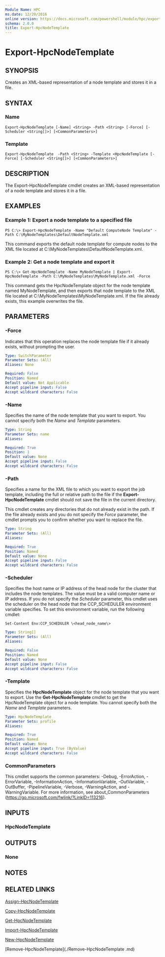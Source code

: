 ```yaml
---
Module Name: HPC
ms.date: 12/20/2016
online version: https://docs.microsoft.com/powershell/module/hpc/export-hpcnodetemplate?view=windowsserver2012r2-ps&wt.mc_id=ps-gethelp
schema: 2.0.0
title: Export-HpcNodeTemplate
---
```


# Export-HpcNodeTemplate

## SYNOPSIS
Creates an XML-based representation of a node template and stores it in a file.

## SYNTAX

### Name
```
Export-HpcNodeTemplate [-Name] <String> -Path <String> [-Force] [-Scheduler <String[]>] [<CommonParameters>]
```

### Template
```
Export-HpcNodeTemplate  -Path <String> -Template <HpcNodeTemplate [-Force] [-Scheduler <String[]>] [<CommonParameters>]
```

## DESCRIPTION
The Export-HpcNodeTemplate cmdlet creates an XML-based representation of a node template and stores it in a file.

## EXAMPLES

### Example 1: Export a node template to a specified file
```
PS C:\> Export-HpcNodeTemplate -Name "Default ComputeNode Template" -Path C:\MyNodeTemplates\DefaultNodeTemplate.xml
```

This command exports the default node template for compute nodes to the XML file located at C:\MyNodeTemplates\DefaultNodeTemplate.xml.

### Example 2: Get a node template and export it
```
PS C:\> Get-HpcNodeTemplate -Name MyNodeTemplate | Export-HpcNodeTemplate -Path C:\MyNodeTemplates\MyNodeTemplate.xml -Force
```

This command gets the HpcNodeTemplate object for the node template named MyNodeTemplate, and then exports that node template to the XML file located at C:\MyNodeTemplates\MyNodeTemplate.xml. If the file already exists, this example overwrites the file.

## PARAMETERS

### -Force
Indicates that this operation replaces the node template file if it already exists, without prompting the user.

```yaml
Type: SwitchParameter
Parameter Sets: (All)
Aliases: None

Required: False
Position: Named
Default value: Not Applicable
Accept pipeline input: False
Accept wildcard characters: False
```

### -Name
Specifies the name of the node template that you want to export.
You cannot specify both the *Name* and *Template* parameters.

```yaml
Type: String
Parameter Sets: name
Aliases:

Required: True
Position: 1
Default value: None
Accept pipeline input: False
Accept wildcard characters: False
```

### -Path
Specifies a name for the XML file to which you want to export the job template, including the full or relative path to the file if the **Export-HpcNodeTemplate** cmdlet should not save the file in the current directory.

This cmdlet creates any directories that do not already exist in the path.
If the file already exists and you do not specify the *Force* parameter, the cmdlet prompts you to confirm whether you want to replace the file.

```yaml
Type: String
Parameter Sets: (All)
Aliases:

Required: True
Position: Named
Default value: None
Accept pipeline input: False
Accept wildcard characters: False
```

### -Scheduler
Specifies the host name or IP address of the head node for the cluster that includes the node templates.
The value must be a valid computer name or IP address.
If you do not specify the *Scheduler* parameter, this cmdlet uses the scheduler on the head node that the CCP_SCHEDULER environment variable specifies.
To set this environment variable, run the following cmdlet:

`Set-Content Env:CCP_SCHEDULER \<head_node_name\>`

```yaml
Type: String[]
Parameter Sets: (All)
Aliases:

Required: False
Position: Named
Default value: None
Accept pipeline input: False
Accept wildcard characters: False
```

### -Template
Specifies the **HpcNodeTemplate** object for the node template that you want to export. Use the **Get-HpcNodeTemplate** cmdlet to get the HpcNodeTemplate object for a node template.
You cannot specify both the *Name* and *Template* parameters.

```yaml
Type: HpcNodeTemplate
Parameter Sets: profile
Aliases:

Required: True
Position: Named
Default value: None
Accept pipeline input: True (ByValue)
Accept wildcard characters: False
```

### CommonParameters
This cmdlet supports the common parameters: -Debug, -ErrorAction, -ErrorVariable, -InformationAction, -InformationVariable, -OutVariable, -OutBuffer, -PipelineVariable, -Verbose, -WarningAction, and -WarningVariable. For more information, see about_CommonParameters (https://go.microsoft.com/fwlink/?LinkID=113216).

## INPUTS

### HpcNodeTemplate

## OUTPUTS

### None

## NOTES

## RELATED LINKS

[Assign-HpcNodeTemplate](./Assign-HpcNodeTemplate.md)

[Copy-HpcNodeTemplate](./Copy-HpcNodeTemplate.md)

[Get-HpcNodeTemplate](./Get-HpcNodeTemplate.md)

[Import-HpcNodeTemplate](./Import-HpcNodeTemplate.md)

[New-HpcNodeTemplate](./New-HpcNodeTemplate.md)

[Remove-HpcNodeTemplate](./Remove-HpcNodeTemplate .md)

